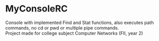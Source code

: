 # MyConsoleRC
Console with implemented Find and Stat functions, also executes path commands, no cd or pwd or multiple pipe commands.</br>
Project made for college subject Computer Networks (FII, year 2)


